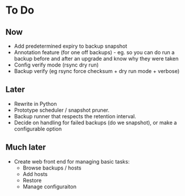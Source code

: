 # To Do

## Now

* Add predetermined expiry to backup snapshot
* Annotation feature (for one off backups) - eg. so you can do run a backup before and after an upgrade and know why they were taken
* Config verify mode (rsync dry run)
* Backup verify (eg rsync force checksum + dry run mode + verbose)

## Later

* Rewrite in Python
* Prototype scheduler / snapshot pruner.
* Backup runner that respects the retention interval.
* Decide on handling for failed backups (do we snapshot), or make a configurable option

## Much later

* Create web front end for managing basic tasks:
  - Browse backups / hosts
  - Add hosts
  - Restore
  - Manage configuraiton

